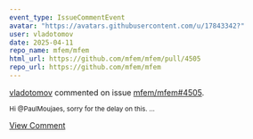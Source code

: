 ```yaml
---
event_type: IssueCommentEvent
avatar: "https://avatars.githubusercontent.com/u/17843342?"
user: vladotomov
date: 2025-04-11
repo_name: mfem/mfem
html_url: https://github.com/mfem/mfem/pull/4505
repo_url: https://github.com/mfem/mfem
---
```


<a href='https://github.com/vladotomov' target='_blank'>vladotomov</a> commented on issue <a href='https://github.com/mfem/mfem/pull/4505' target='_blank'>mfem/mfem#4505</a>.

<small>Hi @PaulMoujaes, sorry for the delay on this....</small>

<a href='https://github.com/mfem/mfem/pull/4505' target='_blank'>View Comment</a>